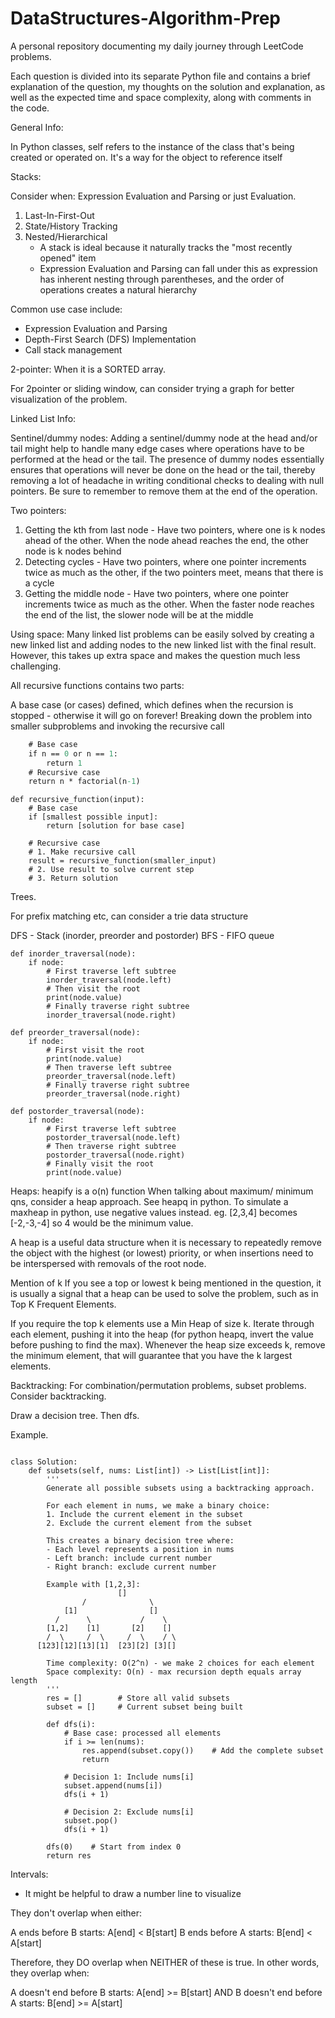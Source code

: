 # DataStructures-Algorithm-Prep
A personal repository documenting my daily journey through LeetCode problems.

Each question is divided into its separate Python file and contains a brief explanation of the question, my thoughts on the solution and explanation, as well as the expected time and space complexity, along with comments in the code.


General Info:


In Python classes, self refers to the instance of the class that's being created or operated on. It's a way for the object to reference itself


Stacks: 

Consider when:
Expression Evaluation and Parsing or just Evaluation.

1. Last-In-First-Out
2. State/History Tracking
3. Nested/Hierarchical 
    - A stack is ideal because it naturally tracks the "most recently opened" item
    - Expression Evaluation and Parsing can fall under this as expression has inherent nesting through parentheses, and the order of operations creates a natural hierarchy

Common use case include:
- Expression Evaluation and Parsing
- Depth-First Search (DFS) Implementation
- Call stack management


2-pointer:
When it is a SORTED array.

For 2pointer or sliding window, can consider trying a graph for better visualization of the problem.

Linked List Info:

Sentinel/dummy nodes:
Adding a sentinel/dummy node at the head and/or tail might help to handle many edge cases where operations have to be performed at the head or the tail. The presence of dummy nodes essentially ensures that operations will never be done on the head or the tail, thereby removing a lot of headache in writing conditional checks to dealing with null pointers. Be sure to remember to remove them at the end of the operation.

Two pointers:
1. Getting the kth from last node - Have two pointers, where one is k nodes ahead of the other. When the node ahead reaches the end, the other node is k nodes behind
2. Detecting cycles - Have two pointers, where one pointer increments twice as much as the other, if the two pointers meet, means that there is a cycle
3. Getting the middle node - Have two pointers, where one pointer increments twice as much as the other. When the faster node reaches the end of the list, the slower node will be at the middle

Using space:
Many linked list problems can be easily solved by creating a new linked list and adding nodes to the new linked list with the final result. However, this takes up extra space and makes the question much less challenging. 








All recursive functions contains two parts:

A base case (or cases) defined, which defines when the recursion is stopped - otherwise it will go on forever!
Breaking down the problem into smaller subproblems and invoking the recursive call

```def factorial(n):
    # Base case
    if n == 0 or n == 1:
        return 1
    # Recursive case    
    return n * factorial(n-1)
```

```
def recursive_function(input):
    # Base case
    if [smallest possible input]:
        return [solution for base case]
    
    # Recursive case
    # 1. Make recursive call
    result = recursive_function(smaller_input)
    # 2. Use result to solve current step
    # 3. Return solution
```


Trees.

For prefix matching etc, can consider a trie data structure 

DFS - Stack (inorder, preorder and postorder)
BFS - FIFO queue

```
def inorder_traversal(node):
    if node:
        # First traverse left subtree
        inorder_traversal(node.left)
        # Then visit the root
        print(node.value)
        # Finally traverse right subtree
        inorder_traversal(node.right)
```

```
def preorder_traversal(node):
    if node:
        # First visit the root
        print(node.value)
        # Then traverse left subtree
        preorder_traversal(node.left)
        # Finally traverse right subtree
        preorder_traversal(node.right)

```

```
def postorder_traversal(node):
    if node:
        # First traverse left subtree
        postorder_traversal(node.left)
        # Then traverse right subtree
        postorder_traversal(node.right)
        # Finally visit the root
        print(node.value)
```


Heaps:
heapify is a o(n) function
When talking about maximum/ minimum qns, consider a heap approach. See heapq in python.
To simulate a maxheap in python, use negative values instead.
eg. [2,3,4] becomes [-2,-3,-4]
so 4 would be the minimum value.


A heap is a useful data structure when it is necessary to repeatedly remove the object with the highest (or lowest) priority, or when insertions need to be interspersed with removals of the root node.


Mention of k
If you see a top or lowest k being mentioned in the question, it is usually a signal that a heap can be used to solve the problem, such as in Top K Frequent Elements.

If you require the top k elements use a Min Heap of size k. Iterate through each element, pushing it into the heap (for python heapq, invert the value before pushing to find the max). Whenever the heap size exceeds k, remove the minimum element, that will guarantee that you have the k largest elements.



Backtracking:
For combination/permutation problems, subset problems.
Consider backtracking.

Draw a decision tree. 
Then dfs.

Example.
```

class Solution:
    def subsets(self, nums: List[int]) -> List[List[int]]:
        '''
        Generate all possible subsets using a backtracking approach.
        
        For each element in nums, we make a binary choice:
        1. Include the current element in the subset
        2. Exclude the current element from the subset
        
        This creates a binary decision tree where:
        - Each level represents a position in nums
        - Left branch: include current number
        - Right branch: exclude current number
        
        Example with [1,2,3]:
                        []
                /              \
            [1]                []
          /      \           /    \
        [1,2]    [1]       [2]    []
        /  \     /  \     /  \    / \
      [123][12][13][1]  [23][2] [3][]
        
        Time complexity: O(2^n) - we make 2 choices for each element
        Space complexity: O(n) - max recursion depth equals array length
        '''
        res = []        # Store all valid subsets
        subset = []     # Current subset being built
        
        def dfs(i):
            # Base case: processed all elements
            if i >= len(nums):
                res.append(subset.copy())    # Add the complete subset
                return
            
            # Decision 1: Include nums[i]
            subset.append(nums[i])
            dfs(i + 1)
            
            # Decision 2: Exclude nums[i]
            subset.pop()
            dfs(i + 1)

        dfs(0)    # Start from index 0
        return res
```



Intervals:
- It might be helpful to draw a number line to visualize

They don't overlap when either:

A ends before B starts: A[end] < B[start]
B ends before A starts: B[end] < A[start]

Therefore, they DO overlap when NEITHER of these is true. In other words, they overlap when:

A doesn't end before B starts: A[end] >= B[start]
AND
B doesn't end before A starts: B[end] >= A[start]

